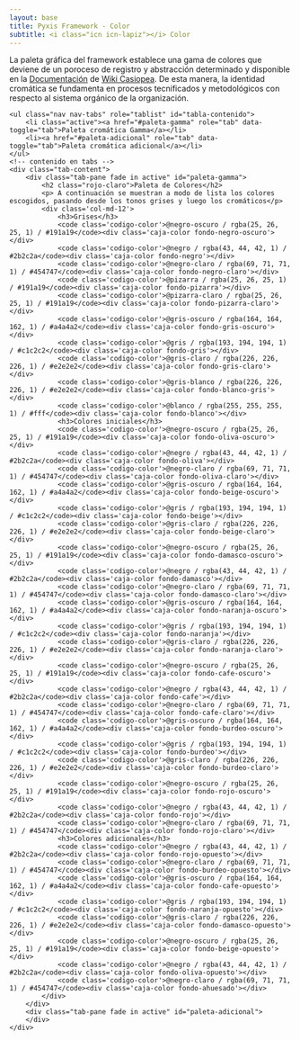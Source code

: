 ```yaml
---
layout: base
title: Pyxis Framework - Color
subtitle: <i class="icn icn-lapiz"></i> Color
---
```


<!--<div class='col-lg-3 col-md-3 oculto-sm oculto-xs'>
<a name='ancla' id='a'></a>
<div class='menu-affix alto-affix'>
<div data-spy="affix" data-offset-top="220">
    <ul>
        <li><a class='xs gris-oscuro gruesa' data-scroll href='#titulo-uno'>Paleta de colores</a></li>
        <li><a class='xs gris-oscuro gruesa' data-scroll href='#titulo-dos'>Grises</a></li>
        <li><a class='xs gris-oscuro gruesa' data-scroll href='#titulo-tres'>Colores</a></li>
        <li><a class='xs gris-oscuro gruesa' data-scroll href='#titulo-cuatro'>Adicionales</a></li>
        <li><a class='xs gris-oscuro gruesa' data-scroll href='#titulo-cinco'>Opuestos</a></li>
    </ul>
</div>
</div>
</div>-->

<div class='col-lg-12 col-md-12 col-sm-12 col-xs-12'>
    <p>La paleta gráfica del framework establece una gama de colores que deviene de un poroceso de registro y abstracción determinado y disponible en la <a href="http://wiki.ead.pucv.cl/index.php/Pyxis_framework:_Experiencia_gr%C3%A1fica_de_una_organizaci%C3%B3n#Paleta_de_colores">Documentación</a> de <a href='http://wiki.ead.pucv.cl/index.php/Casiopea'>Wiki Casiopea</a>. De esta manera, la identidad cromática se fundamenta en procesos tecnificados y metodológicos con respecto al sistema orgánico de la organización.</p>

    <ul class="nav nav-tabs" role="tablist" id="tabla-contenido">
        <li class="active"><a href="#paleta-gamma" role="tab" data-toggle="tab">Paleta cromática Gamma</a></li>
        <li><a href="#paleta-adicional" role="tab" data-toggle="tab">Paleta cromática adicional</a></li>
    </ul>
    <!-- contenido en tabs -->
    <div class="tab-content">
        <div class="tab-pane fade in active" id="paleta-gamma">
            <h2 class="rojo-claro">Paleta de Colores</h2>
            <p> A continuación se muestran a modo de lista los colores escogidos, pasando desde los tonos grises y luego los cromáticos</p>
            <div class='col-md-12'>
                <h3>Grises</h3>
                <code class='codigo-color'>@negro-oscuro / rgba(25, 26, 25, 1) / #191a19</code><div class='caja-color fondo-negro-oscuro'></div>
                <code class='codigo-color'>@negro / rgba(43, 44, 42, 1) / #2b2c2a</code><div class='caja-color fondo-negro'></div>
                <code class='codigo-color'>@negro-claro / rgba(69, 71, 71, 1) / #454747</code><div class='caja-color fondo-negro-claro'></div>
                <code class='codigo-color'>@pizarra / rgba(25, 26, 25, 1) / #191a19</code><div class='caja-color fondo-pizarra'></div>
                <code class='codigo-color'>@pizarra-claro / rgba(25, 26, 25, 1) / #191a19</code><div class='caja-color fondo-pizarra-claro'></div>
                <code class='codigo-color'>@gris-oscuro / rgba(164, 164, 162, 1) / #a4a4a2</code><div class='caja-color fondo-gris-oscuro'></div>
                <code class='codigo-color'>@gris / rgba(193, 194, 194, 1) / #c1c2c2</code><div class='caja-color fondo-gris'></div>
                <code class='codigo-color'>@gris-claro / rgba(226, 226, 226, 1) / #e2e2e2</code><div class='caja-color fondo-gris-claro'></div>
                <code class='codigo-color'>@gris-blanco / rgba(226, 226, 226, 1) / #e2e2e2</code><div class='caja-color fondo-blanco-gris'></div>
                <code class='codigo-color'>@blanco / rgba(255, 255, 255, 1) / #fff</code><div class='caja-color fondo-blanco'></div>
                <h3>Colores iniciales</h3>
                <code class='codigo-color'>@negro-oscuro / rgba(25, 26, 25, 1) / #191a19</code><div class='caja-color fondo-oliva-oscuro'></div>
                <code class='codigo-color'>@negro / rgba(43, 44, 42, 1) / #2b2c2a</code><div class='caja-color fondo-oliva'></div>
                <code class='codigo-color'>@negro-claro / rgba(69, 71, 71, 1) / #454747</code><div class='caja-color fondo-oliva-claro'></div>
                <code class='codigo-color'>@gris-oscuro / rgba(164, 164, 162, 1) / #a4a4a2</code><div class='caja-color fondo-beige-oscuro'></div>
                <code class='codigo-color'>@gris / rgba(193, 194, 194, 1) / #c1c2c2</code><div class='caja-color fondo-beige'></div>
                <code class='codigo-color'>@gris-claro / rgba(226, 226, 226, 1) / #e2e2e2</code><div class='caja-color fondo-beige-claro'></div>
                <code class='codigo-color'>@negro-oscuro / rgba(25, 26, 25, 1) / #191a19</code><div class='caja-color fondo-damasco-oscuro'></div>
                <code class='codigo-color'>@negro / rgba(43, 44, 42, 1) / #2b2c2a</code><div class='caja-color fondo-damasco'></div>
                <code class='codigo-color'>@negro-claro / rgba(69, 71, 71, 1) / #454747</code><div class='caja-color fondo-damasco-claro'></div>
                <code class='codigo-color'>@gris-oscuro / rgba(164, 164, 162, 1) / #a4a4a2</code><div class='caja-color fondo-naranja-oscuro'></div>
                <code class='codigo-color'>@gris / rgba(193, 194, 194, 1) / #c1c2c2</code><div class='caja-color fondo-naranja'></div>
                <code class='codigo-color'>@gris-claro / rgba(226, 226, 226, 1) / #e2e2e2</code><div class='caja-color fondo-naranja-claro'></div>
                <code class='codigo-color'>@negro-oscuro / rgba(25, 26, 25, 1) / #191a19</code><div class='caja-color fondo-cafe-oscuro'></div>
                <code class='codigo-color'>@negro / rgba(43, 44, 42, 1) / #2b2c2a</code><div class='caja-color fondo-cafe'></div>
                <code class='codigo-color'>@negro-claro / rgba(69, 71, 71, 1) / #454747</code><div class='caja-color fondo-cafe-claro'></div>
                <code class='codigo-color'>@gris-oscuro / rgba(164, 164, 162, 1) / #a4a4a2</code><div class='caja-color fondo-burdeo-oscuro'></div>
                <code class='codigo-color'>@gris / rgba(193, 194, 194, 1) / #c1c2c2</code><div class='caja-color fondo-burdeo'></div>
                <code class='codigo-color'>@gris-claro / rgba(226, 226, 226, 1) / #e2e2e2</code><div class='caja-color fondo-burdeo-claro'></div>
                <code class='codigo-color'>@negro-oscuro / rgba(25, 26, 25, 1) / #191a19</code><div class='caja-color fondo-rojo-oscuro'></div>
                <code class='codigo-color'>@negro / rgba(43, 44, 42, 1) / #2b2c2a</code><div class='caja-color fondo-rojo'></div>
                <code class='codigo-color'>@negro-claro / rgba(69, 71, 71, 1) / #454747</code><div class='caja-color fondo-rojo-claro'></div>
                <h3>Colores adicionales</h3>
                <code class='codigo-color'>@negro / rgba(43, 44, 42, 1) / #2b2c2a</code><div class='caja-color fondo-rojo-opuesto'></div>
                <code class='codigo-color'>@negro-claro / rgba(69, 71, 71, 1) / #454747</code><div class='caja-color fondo-burdeo-opuesto'></div>
                <code class='codigo-color'>@gris-oscuro / rgba(164, 164, 162, 1) / #a4a4a2</code><div class='caja-color fondo-cafe-opuesto'></div>
                <code class='codigo-color'>@gris / rgba(193, 194, 194, 1) / #c1c2c2</code><div class='caja-color fondo-naranja-opuesto'></div>
                <code class='codigo-color'>@gris-claro / rgba(226, 226, 226, 1) / #e2e2e2</code><div class='caja-color fondo-damasco-opuesto'></div>
                <code class='codigo-color'>@negro-oscuro / rgba(25, 26, 25, 1) / #191a19</code><div class='caja-color fondo-beige-opuesto'></div>
                <code class='codigo-color'>@negro / rgba(43, 44, 42, 1) / #2b2c2a</code><div class='caja-color fondo-oliva-opuesto'></div>
                <code class='codigo-color'>@negro-claro / rgba(69, 71, 71, 1) / #454747</code><div class='caja-color fondo-ahuesado'></div>
            </div>
        </div>
        <div class="tab-pane fade in active" id="paleta-adicional">
        </div>
    </div>
</div><!-- fin de pag -->

